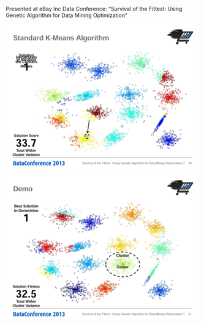 Presented at eBay Inc Data Conference: “Survival of the Fittest: Using Genetic Algorithm for Data Mining Optimization”

![alt text](https://github.com/orlevi18/GA_for_Data_Mining_Optimization/blob/master/demo_standard_k_means.gif?raw=true)

![alt text](https://github.com/orlevi18/GA_for_Data_Mining_Optimization/blob/master/demo_genetic_k_means.gif?raw=true)
